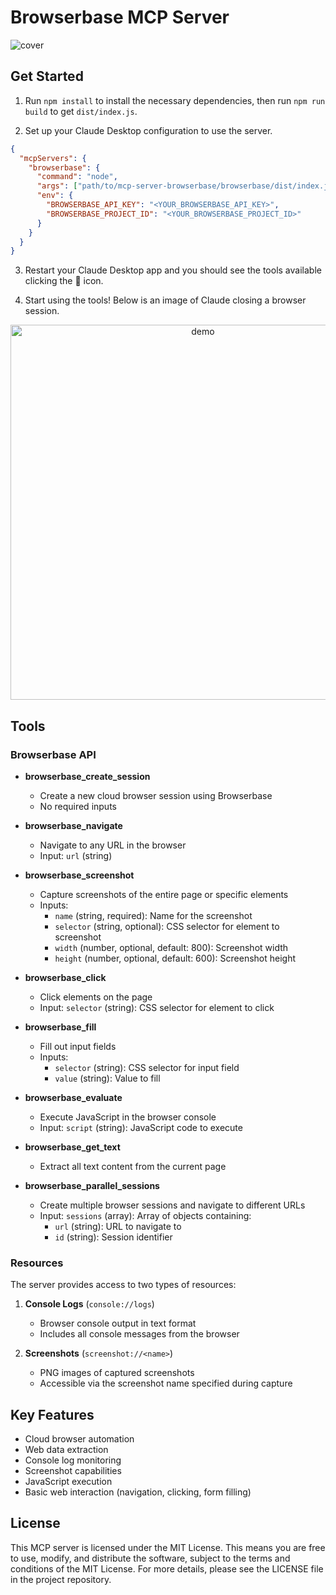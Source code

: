 # Browserbase MCP Server

![cover](../assets/browserbase-mcp.png)

## Get Started

1. Run `npm install` to install the necessary dependencies, then run `npm run build` to get `dist/index.js`.

2. Set up your Claude Desktop configuration to use the server.  

```json
{
  "mcpServers": {
    "browserbase": {
      "command": "node",
      "args": ["path/to/mcp-server-browserbase/browserbase/dist/index.js"],
      "env": {
        "BROWSERBASE_API_KEY": "<YOUR_BROWSERBASE_API_KEY>",
        "BROWSERBASE_PROJECT_ID": "<YOUR_BROWSERBASE_PROJECT_ID>"
      }
    }
  }
}
```

3. Restart your Claude Desktop app and you should see the tools available clicking the 🔨 icon.

4. Start using the tools! Below is an image of Claude closing a browser session.

<p align="center">
  <img src="../assets/browserbase-demo.png" alt="demo" width="600"/>
</p>


## Tools

### Browserbase API

- **browserbase_create_session**

  - Create a new cloud browser session using Browserbase
  - No required inputs

- **browserbase_navigate**

  - Navigate to any URL in the browser
  - Input: `url` (string)

- **browserbase_screenshot**

  - Capture screenshots of the entire page or specific elements
  - Inputs:
    - `name` (string, required): Name for the screenshot
    - `selector` (string, optional): CSS selector for element to screenshot
    - `width` (number, optional, default: 800): Screenshot width
    - `height` (number, optional, default: 600): Screenshot height

- **browserbase_click**

  - Click elements on the page
  - Input: `selector` (string): CSS selector for element to click

- **browserbase_fill**

  - Fill out input fields
  - Inputs:
    - `selector` (string): CSS selector for input field
    - `value` (string): Value to fill

- **browserbase_evaluate**

  - Execute JavaScript in the browser console
  - Input: `script` (string): JavaScript code to execute

- **browserbase_get_text**

  - Extract all text content from the current page


- **browserbase_parallel_sessions**
  - Create multiple browser sessions and navigate to different URLs
  - Input: `sessions` (array): Array of objects containing:
    - `url` (string): URL to navigate to
    - `id` (string): Session identifier

### Resources

The server provides access to two types of resources:

1. **Console Logs** (`console://logs`)

   - Browser console output in text format
   - Includes all console messages from the browser

2. **Screenshots** (`screenshot://<name>`)
   - PNG images of captured screenshots
   - Accessible via the screenshot name specified during capture

## Key Features

- Cloud browser automation
- Web data extraction
- Console log monitoring
- Screenshot capabilities
- JavaScript execution
- Basic web interaction (navigation, clicking, form filling)

## License

This MCP server is licensed under the MIT License. This means you are free to use, modify, and distribute the software, subject to the terms and conditions of the MIT License. For more details, please see the LICENSE file in the project repository.

